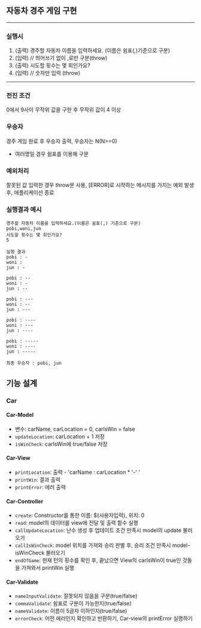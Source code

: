 ## 자동차 경주 게임 구현

---
### 실행시

1. (출력) 경주할 자동차 이름을 입력하세요. (이름은 쉼표(,)기준으로 구분)
2. (입력) // 띄어쓰기 없이 ,로만 구분(throw)
3. (출력) 시도할 횟수는 몇 회인가요?
4. (입력) // 숫자만 입력 (throw)

---

### 전진 조건
0에서 9사이 무작위 값을 구한 후 무작위 값이 4 이상

### 우승자
경주 게임 완료 후 우승자 출력, 우승자는 N(N>=0)
* 여러명일 경우 쉼표를 이용해 구분

### 예외처리
잘못된 값 입력한 경우 throw문 사용, [ERROR]로 시작하는 메시지를 가지는 예외 발생 후, 애플리케이션 종료

### 실행결과 예시

```textplain
경주할 자동차 이름을 입력하세요.(이름은 쉼표(,) 기준으로 구분)
pobi,woni,jun
시도할 횟수는 몇 회인가요?
5

실행 결과
pobi : -
woni :
jun : -

pobi : --
woni : -
jun : --

pobi : ---
woni : --
jun : ---

pobi : ----
woni : ---
jun : ----

pobi : -----
woni : ----
jun : -----

최종 우승자 : pobi, jun
```

## 기능 설계

### Car

#### Car-Model
* 변수: carName, carLocation = 0, carIsWin = false
* `updateLocation`: carLocation + 1 저장
* `isWinCheck`: carIsWin에 true/false 저장

#### Car-View
* `printLocation`: 출력 - 'carName : carLocation * '-' '
* `printWin`: 결과 출력
* `printError`: 에러 출력

#### Car-Controller
* `create`: Constructor를 통한 이름: ${사용자입력}, 위치: 0
* `read`: model의 데이터를 view에 전달 및 출력 함수 실행
* `callUpdateLocation`: 난수 생성 후 업데이트 조건 만족시 model의 update 불러오기
* `callIsWinCheck`: model 위치를 가져와 승리 판별 후, 승리 조건 만족시 model-isWinCheck 불러오기
* `endOfGame`: 현재 턴의 횟수를 확인 후, 끝났으면 View의 carIsWin이 true인 것들을 가져와서 printWin 실행

#### Car-Validate
* `nameInputValidate`: 잘못되지 않음을 구분(true/false)
* `commaValidate`: 쉼표로 구분이 가능한지(true/false)
* `nameValidate`: 이름이 5글자 이하인지(true/false)
* `errorCheck`: 어떤 에러인지 확인하고 반환하기, Car-view의 printError 실행하기
